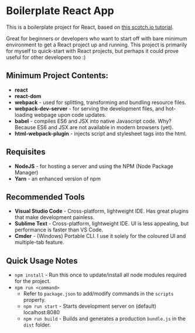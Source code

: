 # Boilerplate React App

This is a boilerplate project for React, based on [this scotch.io tutorial](https://scotch.io/tutorials/setup-a-react-environment-using-webpack-and-babel).

Great for beginners or developers who want to start off with bare minimum environment to get a React project up and running. This project is primarily for myself to quick-start with React projects, but perhaps it could prove useful for other developers too :)

## Minimum Project Contents:

- **react**
- **react-dom**
- **webpack** - used for splitting, transforming and bundling resource files.
- **webpack-dev-server** - for serving the development files, and hot-loading webpage upon code updates.
- **babel** - compiles ES6 and JSX into native Javascript code. Why? Because ES6 and JSX are not available in modern browsers (yet).
- **html-webpack-plugin** - injects script and stylesheet tags into the html.

## Requisites

- **NodeJS** - for hosting a server and using the NPM (Node Package Manager)
- **Yarn** - an enhanced version of npm

## Recommended Tools

- **Visual Studio Code** - Cross-platform, lightweight IDE. Has great plugins that make development painless.
- **Sublime Text** - Cross-platform, lightweight IDE. UI is less appealing, but performance is faster than VS Code.
- **Cmder** - (Windows) Portable CLI. I use it solely for the coloured UI and multiple-tab feature.

## Quick Usage Notes

- `npm install` - Run this once to update/install all node modules required for the project.
- `npm run <command>`
  - Refer to `package.json` to add/modify commands in the `scripts` property.
  - `npm run start` - Starts development server on (default) localhost:8080
  - `npm run build` - Builds and generates a production `bundle.js` in the `dist` folder.